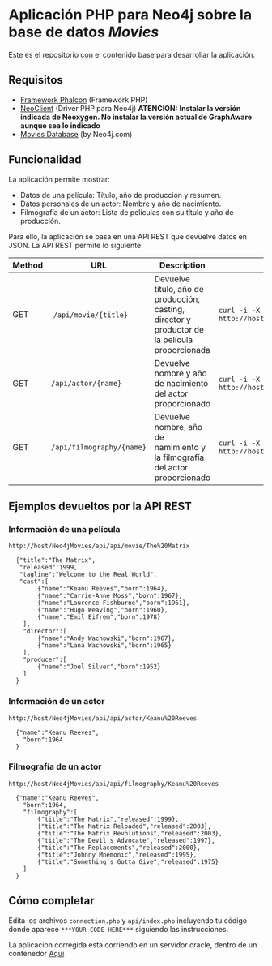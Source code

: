 # Aplicación PHP para Neo4j sobre la base de datos *Movies*

Este es el repositorio con el contenido base para desarrollar la aplicación.

## Requisitos

* [Framework Phalcon](https://phalconphp.com) (Framework PHP)
* [NeoClient](https://github.com/neoxygen/neo4j-neoclient) (Driver PHP para Neo4j) **ATENCION: Instalar la versión indicada de Neoxygen. No instalar la versión actual de GraphAware aunque sea lo indicado** 
* [Movies Database](https://github.com/ualmtorres/SampleDatabases/tree/master/Movies) (by Neo4j.com)

## Funcionalidad

La aplicación permite mostrar:

* Datos de una película: Título, año de producción y resumen.
* Datos personales de un actor: Nombre y año de nacimiento.
* Filmografía de un actor: Lista de películas con su título y año de producción.

Para ello, la aplicación se basa en una API REST que devuelve datos en JSON. La API REST permite lo siguiente:

Method | URL | Description | Use
--- | --- | --- | ---
GET | `/api/movie/{title}` | Devuelve título, año de producción, casting, director y productor de la película proporcionada | `curl -i -X GET http://host/Neo4jMovies/api/api/movie/The%20Matrix`
GET | `/api/actor/{name}` | Devuelve nombre y año de nacimiento del actor proporcionado | `curl -i -X GET http://host/Neo4jMovies/api/api/actor/Keanu%20Reeves`
GET | `/api/filmography/{name}` | Devuelve nombre, año de namimiento y la filmografía del actor proporcionado | `curl -i -X GET http://host/Neo4jMovies/api/api/filmography/Keanu%20Reeves`

## Ejemplos devueltos por la API REST

### Información de una película

```
http://host/Neo4jMovies/api/api/movie/The%20Matrix

  {"title":"The Matrix",
   "released":1999,
   "tagline":"Welcome to the Real World",
   "cast":[
 		{"name":"Keanu Reeves","born":1964},
 		{"name":"Carrie-Anne Moss","born":1967},
 		{"name":"Laurence Fishburne","born":1961},
 		{"name":"Hugo Weaving","born":1960},
 		{"name":"Emil Eifrem","born":1978}
 	],
 	"director":[
 		{"name":"Andy Wachowski","born":1967},
 		{"name":"Lana Wachowski","born":1965}
 	],
 	"producer":[
 		{"name":"Joel Silver","born":1952}
 	]
  }
```

### Información de un actor

```
http://host/Neo4jMovies/api/api/actor/Keanu%20Reeves

  {"name":"Keanu Reeves",
 	"born":1964
  }
```

### Filmografía de un actor

```
http://host/Neo4jMovies/api/api/filmography/Keanu%20Reeves

  {"name":"Keanu Reeves",
 	"born":1964,
 	"filmography":[
 		{"title":"The Matrix","released":1999},
 		{"title":"The Matrix Reloaded","released":2003},
 		{"title":"The Matrix Revolutions","released":2003},
 		{"title":"The Devil's Advocate","released":1997},
 		{"title":"The Replacements","released":2000},
 		{"title":"Johnny Mnemonic","released":1995},
 		{"title":"Something's Gotta Give","released":1975}
 	]
  }
```

## Cómo completar

Edita los archivos `connection.php` y `api/index.php` incluyendo tu código donde aparece `***YOUR CODE HERE***` siguiendo las instrucciones.

La aplicacion corregida esta corriendo en un servidor oracle, dentro de un contenedor <a href="http://129.213.55.242/index.php"> Aqui </a>
